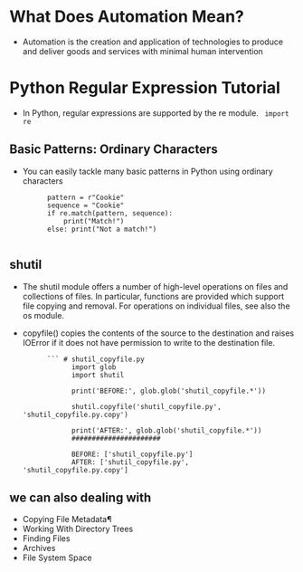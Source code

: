 # What Does Automation Mean?
  - Automation is the creation and application of technologies to produce and deliver goods and services with minimal human intervention
# Python Regular Expression Tutorial
   - In Python, regular expressions are supported by the re module. ```  import re ```

## Basic Patterns: Ordinary Characters
  - You can easily tackle many basic patterns in Python using ordinary characters
      ```  
            pattern = r"Cookie"
            sequence = "Cookie"
            if re.match(pattern, sequence):
                print("Match!")
            else: print("Not a match!")
   

## shutil 
  - The shutil module offers a number of high-level operations on files and collections of files. In particular, functions are provided which support file copying and removal. For operations on individual files, see also the os module.
  - copyfile() copies the contents of the source to the destination and raises IOError if it does not have permission to write to the destination file.
   
              ``` # shutil_copyfile.py 
                    import glob
                    import shutil

                    print('BEFORE:', glob.glob('shutil_copyfile.*'))

                    shutil.copyfile('shutil_copyfile.py', 'shutil_copyfile.py.copy')

                    print('AFTER:', glob.glob('shutil_copyfile.*'))
                    ######################

                    BEFORE: ['shutil_copyfile.py']
                    AFTER: ['shutil_copyfile.py', 'shutil_copyfile.py.copy']


## we can also dealing with 
  - Copying File Metadata¶
  - Working With Directory Trees
  - Finding Files
  - Archives
  - File System Space
              
              
              
          
             
